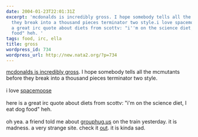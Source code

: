 ```yaml
---
date: 2004-01-23T22:01:31Z
excerpt: 'mcdonalds is incredibly gross. I hope somebody tells all the mcmutants before
  they break into a thousand pieces terminator two style.i love spacemoosehere is
  a great irc quote about diets from scottv: "i''m on the science diet, I eat dog
  food" heh. '
tags: food, irc, ella
title: gross
wordpress_id: 734
wordpress_url: http://new.nata2.org/?p=734
---
```


<a href="http://www.nypost.com/entertainment/16393.htm">mcdonalds is incredibly gross</a>. I hope somebody tells all the mcmutants before they break into a thousand pieces terminator two style.<br/><br/>i love <a href="http://dopeman.org/spacemoose/fellatio_barn.gif">spacemoose</a><br/><br/>here is a great irc quote about diets from scottv: "i'm on the science diet, I eat dog food" heh. <br/><br/>oh yea. a friend told me about <a href="http://grouphug.us/">grouphug.us</a> on the train yesterday. it is madness. a very strange site. check it <a href="http://grouphug.us/random">out</a>. it is kinda sad. 
